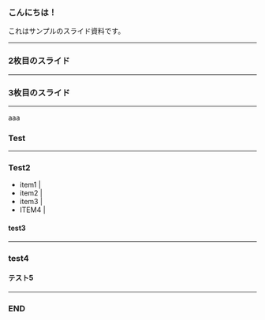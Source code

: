 ### こんにちは！


これはサンプルのスライド資料です。


---


### 2枚目のスライド


---


### 3枚目のスライド


---

aaa

### Test

---

### Test2

- item1 |
- item2 |
- item3 |
- ITEM4 |

#### test3

---

### test4
#### テスト5

---
### END

